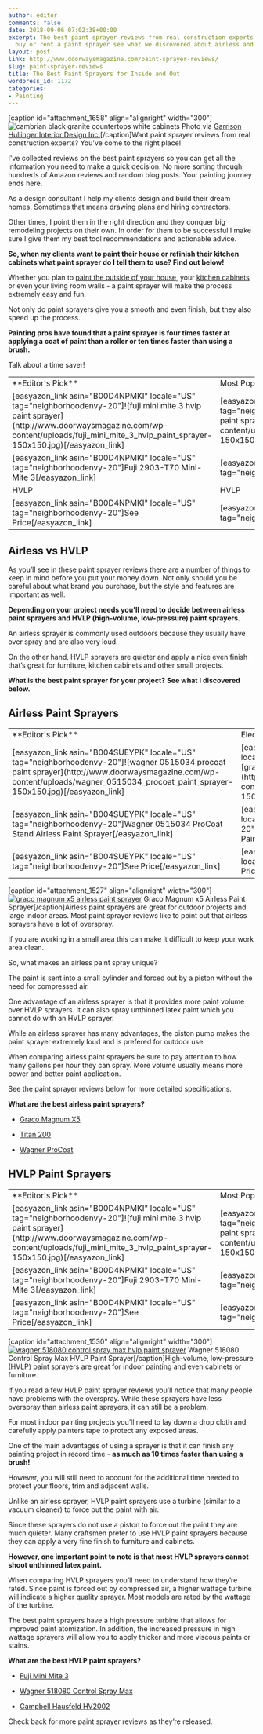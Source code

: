 ```yaml
---
author: editor
comments: false
date: 2018-09-06 07:02:38+00:00
excerpt: The best paint sprayer reviews from real construction experts. Before you
  buy or rent a paint sprayer see what we discovered about airless and HVLP models.
layout: post
link: http://www.doorwaysmagazine.com/paint-sprayer-reviews/
slug: paint-sprayer-reviews
title: The Best Paint Sprayers for Inside and Out
wordpress_id: 1172
categories:
- Painting
---
```


[caption id="attachment_1658" align="alignright" width="300"]![cambrian black granite countertops white cabinets](http://www.doorwaysmagazine.com/wp-content/uploads/cambrian_black_granite_countertops_white_cabinets-300x200.jpg) Photo via [Garrison Hullinger Interior Design Inc.](http://www.houzz.com/photos/73700/Expansive-Kitchen-traditional-kitchen-portland)[/caption]Want paint sprayer reviews from real construction experts? You've come to the right place!

I've collected reviews on the best paint sprayers so you can get all the information you need to make a quick decision. No more sorting through hundreds of Amazon reviews and random blog posts. Your painting journey ends here.

As a design consultant I help my clients design and build their dream homes. Sometimes that means drawing plans and hiring contractors. 

Other times, I point them in the right direction and they conquer big remodeling projects on their own. In order for them to be successful I make sure I give them my best tool recommendations and actionable advice.

**So, when my clients want to paint their house or refinish their kitchen cabinets what paint sprayer do I tell them to use? Find out below!**

Whether you plan to [paint the outside of your house](http://www.doorwaysmagazine.com/exterior-paint-color-ideas/), your [kitchen cabinets](http://www.doorwaysmagazine.com/kitchen-cabinet-colors/) or even your living room walls - a paint sprayer will make the process extremely easy and fun.

Not only do paint sprayers give you a smooth and even finish, but they also speed up the process. 

**Painting pros have found that a paint sprayer is four times faster at applying a coat of paint than a roller or ten times faster than using a brush.** 

Talk about a time saver!

<table >
	<tbody >
		<tr >
			
<td >**Editor's Pick**
</td>
			
<td >Most Popular
</td>
			
<td >Easy Clean Up
</td>
		</tr>
		<tr >
			
<td >[easyazon_link asin="B00D4NPMKI" locale="US" tag="neighborhoodenvy-20"]![fuji mini mite 3 hvlp paint sprayer](http://www.doorwaysmagazine.com/wp-content/uploads/fuji_mini_mite_3_hvlp_paint_sprayer-150x150.jpg)[/easyazon_link]
</td>
			
<td >[easyazon_link asin="B003PGQI48" locale="US" tag="neighborhoodenvy-20"]![wagner 518080 control spray max hvlp paint sprayer](http://www.doorwaysmagazine.com/wp-content/uploads/wagner_518080_control_spray_max_hvlp_paint_sprayer-150x150.jpg)[/easyazon_link]
</td>
			
<td >[easyazon_link asin="B0026SR0FW" locale="US" tag="neighborhoodenvy-20"]![graco magnum x5 airless paint sprayer](http://www.doorwaysmagazine.com/wp-content/uploads/graco_magnum_x5_airless_paint_sprayer-150x150.jpg)[/easyazon_link]
</td>
		</tr>
		<tr >
			
<td >[easyazon_link asin="B00D4NPMKI" locale="US" tag="neighborhoodenvy-20"]Fuji 2903-T70 Mini-Mite 3[/easyazon_link]
</td>
			
<td >[easyazon_link asin="B003PGQI48" locale="US" tag="neighborhoodenvy-20"]Wagner Max HVLP Sprayer[/easyazon_link]
</td>
			
<td >[easyazon_link asin="B0026SR0FW" locale="US" tag="neighborhoodenvy-20"]Graco Magnum X5 Sprayer[/easyazon_link]
</td>
		</tr>
		<tr >
			
<td >HVLP
</td>
			
<td >HVLP
</td>
			
<td >Airless
</td>
		</tr>
		<tr >
			
<td >[easyazon_link asin="B00D4NPMKI" locale="US" tag="neighborhoodenvy-20"]See Price[/easyazon_link]
</td>
			
<td >[easyazon_link asin="B003PGQI48" locale="US" tag="neighborhoodenvy-20"]See Price[/easyazon_link]
</td>
			
<td >[easyazon_link asin="B0026SR0FW" locale="US" tag="neighborhoodenvy-20"]See Price[/easyazon_link]
</td>
		</tr>
	</tbody>
</table>




## Airless vs HVLP



As you’ll see in these paint sprayer reviews there are a number of things to keep in mind before you put your money down. Not only should you be careful about what brand you purchase, but the style and features are important as well.

**Depending on your project needs you’ll need to decide between airless paint sprayers and HVLP (high-volume, low-pressure) paint sprayers.** 

An airless sprayer is commonly used outdoors because they usually have over spray and are also very loud. 

On the other hand, HVLP sprayers are quieter and apply a nice even finish that’s great for furniture, kitchen cabinets and other small projects.

**What is the best paint sprayer for your project? See what I discovered below.**



## Airless Paint Sprayers




<table >
	<tbody >
		<tr >
			
<td >**Editor's Pick**
</td>
			
<td >Electric
</td>
			
<td >Easy Clean Up
</td>
		</tr>
		<tr >
			
<td >[easyazon_link asin="B004SUEYPK" locale="US" tag="neighborhoodenvy-20"]![wagner 0515034 procoat paint sprayer](http://www.doorwaysmagazine.com/wp-content/uploads/wagner_0515034_procoat_paint_sprayer-150x150.jpg)[/easyazon_link]
</td>
			
<td >[easyazon_link asin="B00B5WJ3D2" locale="US" tag="neighborhoodenvy-20"]![graco truecoat pro 2 electric](http://www.doorwaysmagazine.com/wp-content/uploads/graco_truecoat_pro_2_electric-150x150.jpg)[/easyazon_link]
</td>
			
<td >[easyazon_link asin="B0026SR0FW" locale="US" tag="neighborhoodenvy-20"]![graco magnum x5 airless paint sprayer](http://www.doorwaysmagazine.com/wp-content/uploads/graco_magnum_x5_airless_paint_sprayer-150x150.jpg)[/easyazon_link]
</td>
		</tr>
		<tr >
			
<td >[easyazon_link asin="B004SUEYPK" locale="US" tag="neighborhoodenvy-20"]Wagner 0515034 ProCoat Stand Airless Paint Sprayer[/easyazon_link]
</td>
			
<td >[easyazon_link asin="B00B5WJ3D2" locale="US" tag="neighborhoodenvy-20"]Graco 16N673 TrueCoat Pro II Electric Paint Sprayer[/easyazon_link]
</td>
			
<td >[easyazon_link asin="B0026SR0FW" locale="US" tag="neighborhoodenvy-20"]Graco Magnum X5 Sprayer[/easyazon_link]
</td>
		</tr>
		<tr >
			
<td >[easyazon_link asin="B004SUEYPK" locale="US" tag="neighborhoodenvy-20"]See Price[/easyazon_link]
</td>
			
<td >[easyazon_link asin="B00B5WJ3D2" locale="US" tag="neighborhoodenvy-20"]See Price[/easyazon_link]
</td>
			
<td >[easyazon_link asin="B0026SR0FW" locale="US" tag="neighborhoodenvy-20"]See Price[/easyazon_link]
</td>
		</tr>
	</tbody>
</table>

[caption id="attachment_1527" align="alignright" width="300"][![graco magnum x5 airless paint sprayer](http://www.doorwaysmagazine.com/wp-content/uploads/graco_magnum_x5_airless_paint_sprayer-300x300.jpg)](http://www.amazon.com/gp/product/B0026SR0FW/ref=as_li_ss_tl?ie=UTF8&camp=1789&creative=390957&creativeASIN=B0026SR0FW&linkCode=as2&tag=attifa-20) Graco Magnum x5 Airless Paint Sprayer[/caption]Airless paint sprayers are great for outdoor projects and large indoor areas. Most paint sprayer reviews like to point out that airless sprayers have a lot of overspray. 

If you are working in a small area this can make it difficult to keep your work area clean.

So, what makes an airless paint spray unique? 

The paint is sent into a small cylinder and forced out by a piston without the need for compressed air. 

One advantage of an airless sprayer is that it provides more paint volume over HVLP sprayers. It can also spray unthinned latex paint which you cannot do with an HVLP sprayer. 

While an airless sprayer has many advantages, the piston pump makes the paint sprayer extremely loud and is prefered for outdoor use.

When comparing airless paint sprayers be sure to pay attention to how many gallons per hour they can spray. More volume usually means more power and better paint application. 

See the paint sprayer reviews below for more detailed specifications.

**What are the best airless paint sprayers?**



	
  * [Graco Magnum X5](http://www.amazon.com/gp/product/B0026SR0FW/ref=as_li_ss_tl?ie=UTF8&camp=1789&creative=390957&creativeASIN=B0026SR0FW&linkCode=as2&tag=attifa-20)

	
  * [Titan 200](http://www.amazon.com/gp/product/B005LYHJG8/ref=as_li_ss_tl?ie=UTF8&camp=1789&creative=390957&creativeASIN=B005LYHJG8&linkCode=as2&tag=attifa-20)

	
  * [Wagner ProCoat](http://www.amazon.com/gp/product/B004SUEYPK/ref=as_li_ss_tl?ie=UTF8&camp=1789&creative=390957&creativeASIN=B004SUEYPK&linkCode=as2&tag=attifa-20)





## HVLP Paint Sprayers




<table >
	<tbody >
		<tr >
			
<td >**Editor's Pick**
</td>
			
<td >Most Popular
</td>
			
<td >Decorative Finishes
</td>
		</tr>
		<tr >
			
<td >[easyazon_link asin="B00D4NPMKI" locale="US" tag="neighborhoodenvy-20"]![fuji mini mite 3 hvlp paint sprayer](http://www.doorwaysmagazine.com/wp-content/uploads/fuji_mini_mite_3_hvlp_paint_sprayer-150x150.jpg)[/easyazon_link]
</td>
			
<td >[easyazon_link asin="B003PGQI48" locale="US" tag="neighborhoodenvy-20"]![wagner 518080 control spray max hvlp paint sprayer](http://www.doorwaysmagazine.com/wp-content/uploads/wagner_518080_control_spray_max_hvlp_paint_sprayer-150x150.jpg)[/easyazon_link]
</td>
			
<td >[easyazon_link asin="B0006HJDV4" locale="US" tag="neighborhoodenvy-20"]![campbell hausfeld easy spray hvlp](http://www.doorwaysmagazine.com/wp-content/uploads/campbell_hausfeld_easy_spray_hvlp-150x150.jpg)[/easyazon_link]
</td>
		</tr>
		<tr >
			
<td >[easyazon_link asin="B00D4NPMKI" locale="US" tag="neighborhoodenvy-20"]Fuji 2903-T70 Mini-Mite 3[/easyazon_link]
</td>
			
<td >[easyazon_link asin="B003PGQI48" locale="US" tag="neighborhoodenvy-20"]Wagner Max HVLP Sprayer[/easyazon_link]
</td>
			
<td >[easyazon_link asin="B0006HJDV4" locale="US" tag="neighborhoodenvy-20"]Campbell Hausfeld Easy Spray[/easyazon_link]
</td>
		</tr>
		<tr >
			
<td >[easyazon_link asin="B00D4NPMKI" locale="US" tag="neighborhoodenvy-20"]See Price[/easyazon_link]
</td>
			
<td >[easyazon_link asin="B003PGQI48" locale="US" tag="neighborhoodenvy-20"]See Price[/easyazon_link]
</td>
			
<td >[easyazon_link asin="B0006HJDV4" locale="US" tag="neighborhoodenvy-20"]See Price[/easyazon_link]
</td>
		</tr>
	</tbody>
</table>

[caption id="attachment_1530" align="alignright" width="300"][![wagner 518080 control spray max hvlp paint sprayer](http://www.doorwaysmagazine.com/wp-content/uploads/wagner_518080_control_spray_max_hvlp_paint_sprayer-300x300.jpg)](http://www.amazon.com/gp/product/B003PGQI48/ref=as_li_ss_tl?ie=UTF8&camp=1789&creative=390957&creativeASIN=B003PGQI48&linkCode=as2&tag=attifa-20) Wagner 518080 Control Spray Max HVLP Paint Sprayer[/caption]High-volume, low-pressure (HVLP) paint sprayers are great for indoor painting and even cabinets or furniture. 

If you read a few HVLP paint sprayer reviews you’ll notice that many people have problems with the overspray. While these sprayers have less overspray than airless paint sprayers, it can still be a problem.

For most indoor painting projects you’ll need to lay down a drop cloth and carefully apply painters tape to protect any exposed areas. 

One of the main advantages of using a sprayer is that it can finish any painting project in record time - **as much as 10 times faster than using a brush!** 

However, you will still need to account for the additional time needed to protect your floors, trim and adjacent walls.

Unlike an airless sprayer, HVLP paint sprayers use a turbine (similar to a vacuum cleaner) to force out the paint with air. 

Since these sprayers do not use a piston to force out the paint they are much quieter. Many craftsmen prefer to use HVLP paint sprayers because they can apply a very fine finish to furniture and cabinets.

**However, one important point to note is that most HVLP sprayers cannot shoot unthinned latex paint.**

When comparing HVLP sprayers you’ll need to understand how they’re rated. Since paint is forced out by compressed air, a higher wattage turbine will indicate a higher quality sprayer. Most models are rated by the wattage of the turbine.

The best paint sprayers have a high pressure turbine that allows for improved paint atomization. In addition, the increased pressure in high wattage sprayers will allow you to apply thicker and more viscous paints or stains.

**What are the best HVLP paint sprayers?**



	
  * [Fuji Mini Mite 3](http://www.amazon.com/gp/product/B00D4NPMKI/ref=as_li_ss_tl?ie=UTF8&camp=1789&creative=390957&creativeASIN=B00D4NPMKI&linkCode=as2&tag=attifa-20)

	
  * [Wagner 518080 Control Spray Max](http://www.amazon.com/gp/product/B003PGQI48/ref=as_li_ss_tl?ie=UTF8&camp=1789&creative=390957&creativeASIN=B003PGQI48&linkCode=as2&tag=attifa-20)

	
  * [Campbell Hausfeld HV2002](http://www.amazon.com/gp/product/B0006HJDV4/ref=as_li_ss_tl?ie=UTF8&camp=1789&creative=390957&creativeASIN=B0006HJDV4&linkCode=as2&tag=attifa-20)



Check back for more paint sprayer reviews as they’re released.
